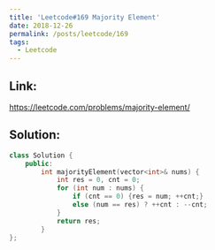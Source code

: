 ```yaml
---
title: 'Leetcode#169 Majority Element'
date: 2018-12-26
permalink: /posts/leetcode/169
tags:
  - Leetcode
---
```

## Link: ##
https://leetcode.com/problems/majority-element/

## Solution: ##
```cpp
class Solution {
    public:
        int majorityElement(vector<int>& nums) {
            int res = 0, cnt = 0;
            for (int num : nums) {
                if (cnt == 0) {res = num; ++cnt;}
                else (num == res) ? ++cnt : --cnt;
            }
            return res;
        }
};

```

